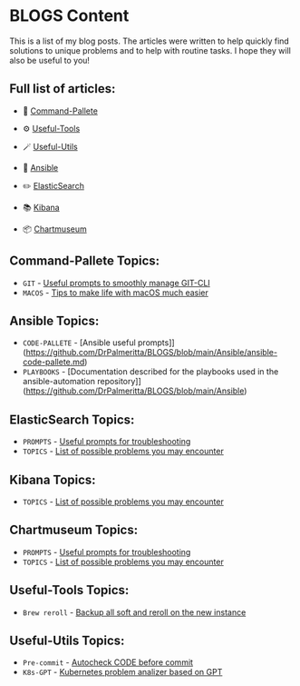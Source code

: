 # BLOGS Content

This is a list of my blog posts. The articles were written to help quickly find solutions to unique problems and to help with routine tasks. 
I hope they will also be useful to you!

## Full list of articles:

- 📝 [Command-Pallete](#Command-Pallete/)

- ⚙️ [Useful-Tools](#Useful-Tools/)
- 🪄 [Useful-Utils](#Useful-Utils/)
- 🧾 [Ansible](#Ansible/)

- ✏️ [ElasticSearch](#ElasticSearch/)
- 📚 [Kibana](#Kibana/)
- 📦 [Chartmuseum](#Chartmuseum/)

## Command-Pallete Topics:

- `GIT` - [Useful prompts to smoothly manage GIT-CLI](https://github.com/DrPalmeritta/BLOGS/blob/main/Command-Pallete/git-cli-pallete.md)
- `MACOS` - [Tips to make life with macOS much easier](https://github.com/DrPalmeritta/BLOGS/blob/main/Command-Pallete/macos-pallete.md)

## Ansible Topics:

- `CODE-PALLETE` - [Ansible useful prompts]](https://github.com/DrPalmeritta/BLOGS/blob/main/Ansible/ansible-code-pallete.md)
- `PLAYBOOKS` - [Documentation described for the playbooks used in the ansible-automation repository]](https://github.com/DrPalmeritta/BLOGS/blob/main/Ansible)


## ElasticSearch Topics:

- `PROMPTS` - [Useful prompts for troubleshooting](https://github.com/DrPalmeritta/BLOGS/blob/main/ElasticSearch/elasticsearch-useful-prompts.md)
- `TOPICS` - [List of possible problems you may encounter](https://github.com/DrPalmeritta/BLOGS/blob/main/ElasticSearch/elasticsearch-topics.md)

## Kibana Topics:

- `TOPICS` - [List of possible problems you may encounter](https://github.com/DrPalmeritta/BLOGS/blob/main/Kibana/kibana-topics.md)

## Chartmuseum Topics:

- `PROMPTS` - [Useful prompts for troubleshooting](https://github.com/DrPalmeritta/BLOGS/blob/main/Chartmuseum/chartmuseum-useful-prompts.md)
- `TOPICS` - [List of possible problems you may encounter](https://github.com/DrPalmeritta/BLOGS/blob/main/Chartmuseum/chartmuseum-topics.md)

## Useful-Tools Topics:

- `Brew reroll` - [Backup all soft and reroll on the new instance](https://github.com/DrPalmeritta/BLOGS/blob/main/Useful-Tools/brew-reroll.md)

## Useful-Utils Topics:

- `Pre-commit` - [Autocheck CODE before commit](https://github.com/DrPalmeritta/BLOGS/blob/main/Useful-Utils/pre-commit.md)
- `K8s-GPT` - [Kubernetes problem analizer based on GPT](https://github.com/DrPalmeritta/BLOGS/blob/main/Useful-Utils/k8s-gpt.md)
